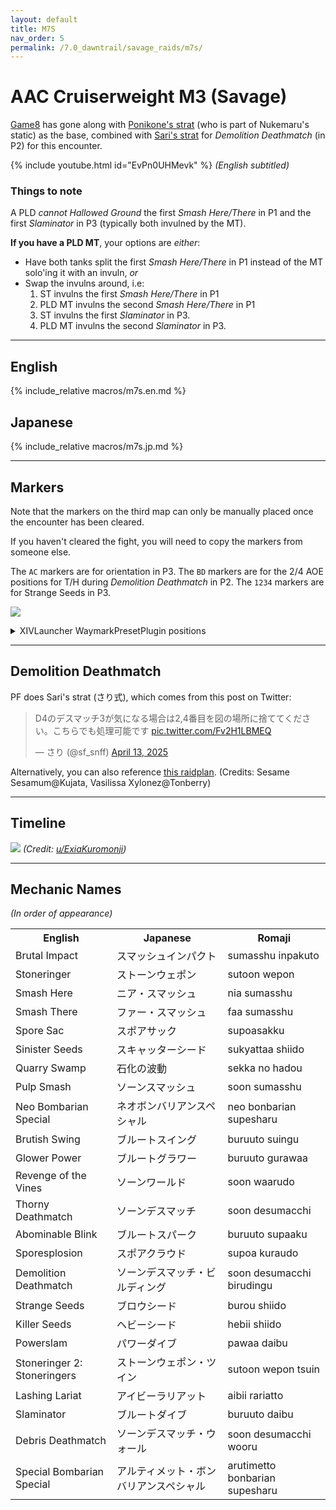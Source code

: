 ```yaml
---
layout: default
title: M7S
nav_order: 5
permalink: /7.0_dawntrail/savage_raids/m7s/
---
```


# AAC Cruiserweight M3 (Savage)

[Game8](https://game8.jp/ff14/681274) has gone along with [Ponikone's strat](https://jp.finalfantasyxiv.com/lodestone/character/13307902/blog/5542016/) 
(who is part of Nukemaru's static) as the base, 
combined with [Sari's strat](https://twitter.com/sf_snff/status/1909199349940187478) for *Demolition Deathmatch* (in P2) for this encounter.

{% include youtube.html id="EvPn0UHMevk" %}
*(English subtitled)*

### Things to note

A PLD *cannot Hallowed Ground* the first *Smash Here/There* in P1 and the first
*Slaminator* in P3 (typically both invulned by the MT).

**If you have a PLD MT**, your options are *either*:

- Have both tanks split the first *Smash Here/There* in P1 instead of the MT 
  solo'ing it with an invuln, *or*
- Swap the invulns around, i.e:
  1. ST invulns the first *Smash Here/There* in P1
  2. PLD MT invulns the second *Smash Here/There* in P1
  3. ST invulns the first *Slaminator* in P3.
  4. PLD MT invulns the second *Slaminator* in P3.

---

## English

{% include_relative macros/m7s.en.md %}

## Japanese

{% include_relative macros/m7s.jp.md %}

---

## Markers

Note that the markers on the third map can only be manually placed once the 
encounter has been cleared.

If you haven't cleared the fight, you will need to copy the markers from
someone else.

The `AC` markers are for orientation in P3.
The `BD` markers are for the 2/4 AOE positions for T/H during *Demolition Deathmatch* in P2.
The `1234` markers are for Strange Seeds in P3.

![]({{site.baseurl}}/images/7.0_dawntrail/m7s/markers.jpg)

<details markdown=block>
<summary>XIVLauncher WaymarkPresetPlugin positions</summary>

```json
{
  "Name":"M7S (Sari)",
  "MapID":1024,
  "A":{"X":100.0,"Y":-200.0,"Z":-5.0,"ID":0,"Active":true},
  "B":{"X":103.4,"Y":0.0,"Z":1.6,"ID":1,"Active":true},
  "C":{"X":100.0,"Y":-200.0,"Z":15.0,"ID":2,"Active":true},
  "D":{"X":96.6,"Y":0.0,"Z":8.4,"ID":3,"Active":true},
  "One":{"X":90.0,"Y":-200.0,"Z":-5.0,"ID":4,"Active":true},
  "Two":{"X":110.0,"Y":-200.0,"Z":-5.0,"ID":5,"Active":true},
  "Three":{"X":110.0,"Y":-200.0,"Z":15.0,"ID":6,"Active":true},
  "Four":{"X":90.0,"Y":-200.0,"Z":15.0,"ID":7,"Active":true}
}
```

</details>

---

## Demolition Deathmatch

PF does Sari's strat (さり式), which comes from this post on Twitter:

<blockquote class="twitter-tweet" data-dnt="true" data-theme="dark"><p lang="ja" dir="ltr">D4のデスマッチ3が気になる場合は2,4番目を図の場所に捨ててください。こちらでも処理可能です <a href="https://t.co/Fv2H1LBMEQ">pic.twitter.com/Fv2H1LBMEQ</a></p>&mdash; さり (@sf_snff) <a href="https://twitter.com/sf_snff/status/1911437620619411542?ref_src=twsrc%5Etfw">April 13, 2025</a></blockquote> <script async src="https://platform.twitter.com/widgets.js" charset="utf-8"></script> 

Alternatively, you can also reference [this raidplan](https://raidplan.io/plan/-MN-G2x6mjM3jEaQ).
(Credits: Sesame Sesamum@Kujata, Vasilissa Xylonez@Tonberry)

---

## Timeline

![](https://preview.redd.it/spoiler-7-2-m7s-timeline-v0-q7yu5vfwvgse1.png?width=1784&format=png&auto=webp&s=ae36a57f5e091608104639757d0c736d88af5de1)
*(Credit: [u/ExiaKuromonji](https://www.reddit.com/r/ffxiv/comments/1jpwbnu/spoiler_72_m7s_timeline/))*

---

## Mechanic Names

*(In order of appearance)*

<table>
  <th>English</th>
  <th>Japanese</th>
  <th>Romaji</th>
  <tr>
    <td>Brutal Impact</td>
    <td>スマッシュインパクト</td>
    <td>sumasshu inpakuto</td>
  </tr>
  <tr>
    <td>Stoneringer</td>
    <td>ストーンウェポン</td>
    <td>sutoon wepon</td>
  </tr>
  <tr>
    <td>Smash Here</td>
    <td>ニア・スマッシュ</td>
    <td>nia sumasshu</td>
  </tr>
  <tr>
    <td>Smash There</td>
    <td>ファー・スマッシュ</td>
    <td>faa sumasshu</td>
  </tr>
  <tr>
    <td>Spore Sac</td>
    <td>スポアサック</td>
    <td>supoasakku</td>
  </tr>
  <tr>
    <td>Sinister Seeds</td>
    <td>スキャッターシード</td>
    <td>sukyattaa shiido</td>
  </tr>
  <tr>
    <td>Quarry Swamp</td>
    <td>石化の波動</td>
    <td>sekka no hadou</td>
  </tr>
  <tr>
    <td>Pulp Smash</td>
    <td>ソーンスマッシュ</td>
    <td>soon sumasshu</td>
  </tr>
  <tr>
    <td>Neo Bombarian Special</td>
    <td>ネオボンバリアンスペシャル</td>
    <td>neo bonbarian supesharu</td>
  </tr>
  <tr>
    <td>Brutish Swing</td>
    <td>ブルートスイング</td>
    <td>buruuto suingu</td>
  </tr>
  <tr>
    <td>Glower Power</td>
    <td>ブルートグラワー</td>
    <td>buruuto gurawaa</td>
  </tr>
  <tr>
    <td>Revenge of the Vines</td>
    <td>ソーンワールド</td>
    <td>soon waarudo</td>
  </tr>
  <tr>
    <td>Thorny Deathmatch</td>
    <td>ソーンデスマッチ</td>
    <td>soon desumacchi</td>
  </tr>
  <tr>
    <td>Abominable Blink</td>
    <td>ブルートスパーク</td>
    <td>buruuto supaaku</td>
  </tr>
  <tr>
    <td>Sporesplosion</td>
    <td>スポアクラウド</td>
    <td>supoa kuraudo</td>
  </tr>
  <tr>
    <td>Demolition Deathmatch</td>
    <td>ソーンデスマッチ・ビルディング</td>
    <td>soon desumacchi birudingu</td>
  </tr>
  <tr>
    <td>Strange Seeds</td>
    <td>ブロウシード</td>
    <td>burou shiido</td>
  </tr>
  <tr>
    <td>Killer Seeds</td>
    <td>ヘビーシード</td>
    <td>hebii shiido</td>
  </tr>
  <tr>
    <td>Powerslam</td>
    <td>パワーダイブ</td>
    <td>pawaa daibu</td>
  </tr>
  <tr>
    <td>Stoneringer 2: Stoneringers</td>
    <td>ストーンウェポン・ツイン</td>
    <td>sutoon wepon tsuin</td>
  </tr>
  <tr>
    <td>Lashing Lariat</td>
    <td>アイビーラリアット</td>
    <td>aibii rariatto</td>
  </tr>
  <tr>
    <td>Slaminator</td>
    <td>ブルートダイブ</td>
    <td>buruuto daibu</td>
  </tr>
  <tr>
    <td>Debris Deathmatch</td>
    <td>ソーンデスマッチ・ウォール</td>
    <td>soon desumacchi wooru</td>
  </tr>
  <tr>
    <td>Special Bombarian Special</td>
    <td>アルティメット・ボンバリアンスペシャル</td>
    <td>arutimetto bonbarian supesharu</td>
  </tr>
</table>

<script data-goatcounter="https://xivjpraids.goatcounter.com/count"
        async src="//gc.zgo.at/count.js"></script>
